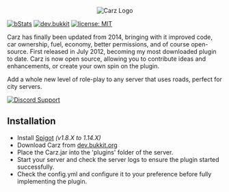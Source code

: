 <p align="center"><img src="http://i.imgur.com/xPrxoVX.jpg" alt="Carz Logo"></p>

[![bStats](https://img.shields.io/badge/statistics-bstats-brightgreen.svg)](https://bstats.org/plugin/bukkit/Carz)
[![dev.bukkit](https://img.shields.io/badge/tutorials-dev.bukkit-blue.svg)](https://dev.bukkit.org/projects/carz/)
[![license: MIT](https://img.shields.io/badge/license-MIT-lightgrey.svg)](https://tldrlegal.com/license/mit-license)

Carz has finally been updated from 2014, bringing with it improved code, car ownership, fuel, economy, better permissions, and of course open-source.
First released in July 2012, becoming my most downloaded plugin to date. Carz is now open source, allowing you to contribute ideas and enhancements, or create your own spin on the plugin.<p />
Add a whole new level of role-play to any server that uses roads, perfect for city servers.<p />

[<img src="https://i.imgur.com/jcFOb37.png" alt="Discord Support">](https://discord.gg/h9d2fSd)<p />

## Installation
* Install [Spigot](https://www.spigotmc.org/threads/buildtools-updates-information.42865/) _(v1.8.X to 1.14.X)_
* Download Carz from [dev.bukkit.org](https://dev.bukkit.org/projects/carz/files)
* Place the Carz.jar into the 'plugins' folder of the server.
* Start your server and check the server logs to ensure the plugin started successfully.
* Check the config.yml and configure it to your preference before fully implementing the plugin.
